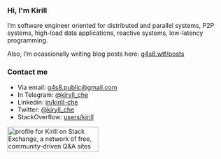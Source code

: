 ### Hi, I'm Kirill

I’m software engineer oriented for distributed and parallel systems, P2P systems, high-load data applications, reactive systems, low-latency programming.

Also, I’m ocassionally writing blog posts here: [g4s8.wtf/posts](https://g4s8.wtf/posts/)

### Contact me
 - Via email: [g4s8.public@gmail.com](mailto:g4s8.public@gmail.com)
 - In Telegram: [@kiryll_che](https://t.me/kiryll_che)
 - Linkedin: [in/kirill-che]
 - Twitter: [@kiryll_che](https://twitter.com/kiryll_che)
 - StackOverflow: [users/kirill](https://stackoverflow.com/users/1723695/kirill)

[in/kirill-che]: https://www.linkedin.com/in/kirill-che

<a href="https://stackexchange.com/users/1909497"><img src="https://stackexchange.com/users/flair/1909497.png" width="208" height="58" alt="profile for Kirill on Stack Exchange, a network of free, community-driven Q&amp;A sites" title="profile for Kirill on Stack Exchange, a network of free, community-driven Q&amp;A sites"></a>

